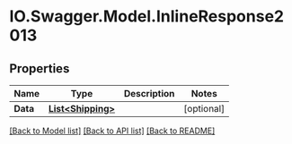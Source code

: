 # IO.Swagger.Model.InlineResponse2013
## Properties

Name | Type | Description | Notes
------------ | ------------- | ------------- | -------------
**Data** | [**List&lt;Shipping&gt;**](Shipping.md) |  | [optional] 

[[Back to Model list]](../README.md#documentation-for-models) [[Back to API list]](../README.md#documentation-for-api-endpoints) [[Back to README]](../README.md)

